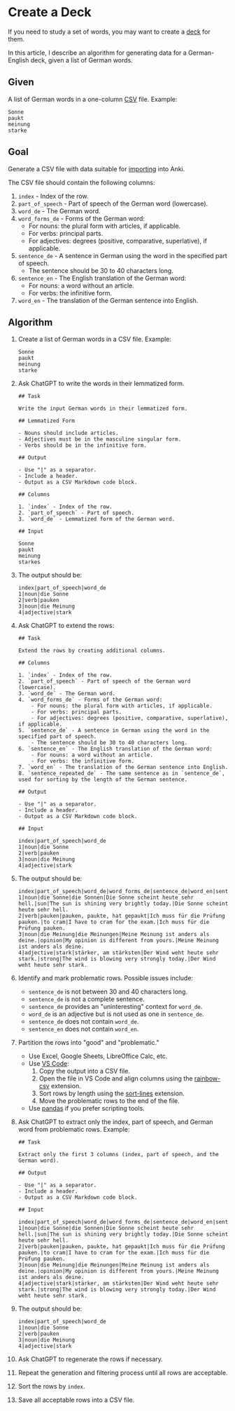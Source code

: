 # Create a Deck

If you need to study a set of words, you may want to create a [deck](https://docs.ankiweb.net/getting-started.html#decks) for them.

In this article, I describe an algorithm for generating data for a German-English deck, given a list of German words.

## Given

A list of German words in a one-column [CSV](https://en.wikipedia.org/wiki/Comma-separated_values) file. Example:

  ```text
  Sonne
  paukt
  meinung
  starke
  ```

## Goal

Generate a CSV file with data suitable for [importing](https://docs.ankiweb.net/importing/text-files.html) into Anki.

The CSV file should contain the following columns:

1. `index` - Index of the row.
1. `part_of_speech` - Part of speech of the German word (lowercase).
1. `word_de` - The German word.
1. `word_forms_de` - Forms of the German word:
    - For nouns: the plural form with articles, if applicable.
    - For verbs: principal parts.
    - For adjectives: degrees (positive, comparative, superlative), if applicable.
1. `sentence_de` - A sentence in German using the word in the specified part of speech.
    - The sentence should be 30 to 40 characters long.
1. `sentence_en` - The English translation of the German word:
    - For nouns: a word without an article.
    - For verbs: the infinitive form.
1. `word_en` - The translation of the German sentence into English.

## Algorithm

1. Create a list of German words in a CSV file. Example:
  
    ```text
    Sonne
    paukt
    meinung
    starke
    ```

1. Ask ChatGPT to write the words in their lemmatized form.

    ```text
    ## Task

    Write the input German words in their lemmatized form.

    ## Lemmatized Form

    - Nouns should include articles.
    - Adjectives must be in the masculine singular form.
    - Verbs should be in the infinitive form.

    ## Output

    - Use "|" as a separator.
    - Include a header.
    - Output as a CSV Markdown code block.

    ## Columns

    1. `index` - Index of the row.
    2. `part_of_speech` - Part of speech.
    3. `word_de` - Lemmatized form of the German word.

    ## Input

    Sonne
    paukt
    meinung
    starkes
    ```

1. The output should be:

    ```text
    index|part_of_speech|word_de
    1|noun|die Sonne
    2|verb|pauken
    3|noun|die Meinung
    4|adjective|stark
    ```
  
1. Ask ChatGPT to extend the rows:
  
    ```text
    ## Task

    Extend the rows by creating additional columns.

    ## Columns

    1. `index` - Index of the row.
    2. `part_of_speech` - Part of speech of the German word (lowercase).
    3. `word_de` - The German word.
    4. `word_forms_de` - Forms of the German word:
        - For nouns: the plural form with articles, if applicable.
        - For verbs: principal parts.
        - For adjectives: degrees (positive, comparative, superlative), if applicable.
    5. `sentence_de` - A sentence in German using the word in the specified part of speech.
        - The sentence should be 30 to 40 characters long.
    6. `sentence_en` - The English translation of the German word:
        - For nouns: a word without an article.
        - For verbs: the infinitive form.
    7. `word_en` - The translation of the German sentence into English.
    8. `sentence_repeated_de` - The same sentence as in `sentence_de`, used for sorting by the length of the German sentence.

    ## Output

    - Use "|" as a separator.
    - Include a header.
    - Output as a CSV Markdown code block.

    ## Input
    
    index|part_of_speech|word_de
    1|noun|die Sonne
    2|verb|pauken
    3|noun|die Meinung
    4|adjective|stark
    ```

1. The output should be:

    ```text
    index|part_of_speech|word_de|word_forms_de|sentence_de|word_en|sentence_en|sentence_repeated_de
    1|noun|die Sonne|die Sonnen|Die Sonne scheint heute sehr hell.|sun|The sun is shining very brightly today.|Die Sonne scheint heute sehr hell.
    2|verb|pauken|pauken, paukte, hat gepaukt|Ich muss für die Prüfung pauken.|to cram|I have to cram for the exam.|Ich muss für die Prüfung pauken.
    3|noun|die Meinung|die Meinungen|Meine Meinung ist anders als deine.|opinion|My opinion is different from yours.|Meine Meinung ist anders als deine.
    4|adjective|stark|stärker, am stärksten|Der Wind weht heute sehr stark.|strong|The wind is blowing very strongly today.|Der Wind weht heute sehr stark.
    ```

1. Identify and mark problematic rows. Possible issues include:
    - `sentence_de` is not between 30 and 40 characters long.
    - `sentence_de` is not a complete sentence.
    - `sentence_de` provides an "uninteresting" context for `word_de`.
    - `word_de` is an adjective but is not used as one in `sentence_de`.
    - `sentence_de` does not contain `word_de`.
    - `sentence_en` does not contain `word_en`.

1. Partition the rows into "good" and "problematic."
    - Use Excel, Google Sheets, LibreOffice Calc, etc.
    - Use [VS Code](https://code.visualstudio.com/):
        1. Copy the output into a CSV file.
        2. Open the file in VS Code and align columns using the [rainbow-csv](https://marketplace.visualstudio.com/items?itemName=mechatroner.rainbow-csv) extension.
        3. Sort rows by length using the [sort-lines](https://marketplace.visualstudio.com/items?itemName=Tyriar.sort-lines) extension.
        4. Move the problematic rows to the end of the file.
    - Use [pandas](https://pandas.pydata.org/) if you prefer scripting tools.

1. Ask ChatGPT to extract only the index, part of speech, and German word from problematic rows. Example:

    ```text
    ## Task

    Extract only the first 3 columns (index, part of speech, and the German word).

    ## Output

    - Use "|" as a separator.
    - Include a header.
    - Output as a CSV Markdown code block.

    ## Input

    index|part_of_speech|word_de|word_forms_de|sentence_de|word_en|sentence_en|sentence_repeated_de
    1|noun|die Sonne|die Sonnen|Die Sonne scheint heute sehr hell.|sun|The sun is shining very brightly today.|Die Sonne scheint heute sehr hell.
    2|verb|pauken|pauken, paukte, hat gepaukt|Ich muss für die Prüfung pauken.|to cram|I have to cram for the exam.|Ich muss für die Prüfung pauken.
    3|noun|die Meinung|die Meinungen|Meine Meinung ist anders als deine.|opinion|My opinion is different from yours.|Meine Meinung ist anders als deine.
    4|adjective|stark|stärker, am stärksten|Der Wind weht heute sehr stark.|strong|The wind is blowing very strongly today.|Der Wind weht heute sehr stark.
    ```

1. The output should be:

    ```text
    index|part_of_speech|word_de
    1|noun|die Sonne
    2|verb|pauken
    3|noun|die Meinung
    4|adjective|stark
    ```

1. Ask ChatGPT to regenerate the rows if necessary.
1. Repeat the generation and filtering process until all rows are acceptable.
1. Sort the rows by `index`.
1. Save all acceptable rows into a CSV file.
